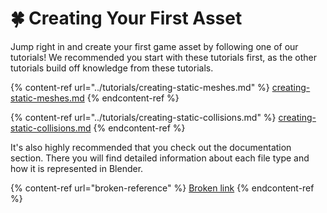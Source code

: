 # 🍀 Creating Your First Asset

Jump right in and create your first game asset by following one of our tutorials! We recommended you start with these tutorials first, as the other tutorials build off knowledge from these tutorials.

{% content-ref url="../tutorials/creating-static-meshes.md" %}
[creating-static-meshes.md](../tutorials/creating-static-meshes.md)
{% endcontent-ref %}

{% content-ref url="../tutorials/creating-static-collisions.md" %}
[creating-static-collisions.md](../tutorials/creating-static-collisions.md)
{% endcontent-ref %}

It's also highly recommended that you check out the documentation section. There you will find detailed information about each file type and how it is represented in Blender.

{% content-ref url="broken-reference" %}
[Broken link](broken-reference)
{% endcontent-ref %}
